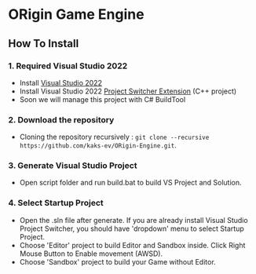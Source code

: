 # ORigin Game Engine

## How To Install
### 1. Required Visual Studio 2022
+ Install [Visual Studio 2022](https://visualstudio.microsoft.com/downloads/)
+ Install Visual Studio 2022 [Project Switcher Extension](https://marketplace.visualstudio.com/items?itemName=vs-publisher-141975.SwitchStartupProjectForVS2022) (C++ project)
+ Soon we will manage this project with C# BuildTool
### 2. Download the repository
+ Cloning the repository recursively :
`git clone --recursive https://github.com/kaks-ev/ORigin-Engine.git`.

### 3. Generate Visual Studio Project
+ Open script folder and run build.bat to build VS Project and Solution.

### 4. Select Startup Project
+ Open the .sln file after generate. If you are already install Visual Studio Project Switcher, you should have 'dropdown' menu to select Startup Project.
+ Choose 'Editor' project to build Editor and Sandbox inside.
Click Right Mouse Button to Enable movement (AWSD).
+ Choose 'Sandbox' project to build your Game without Editor.
